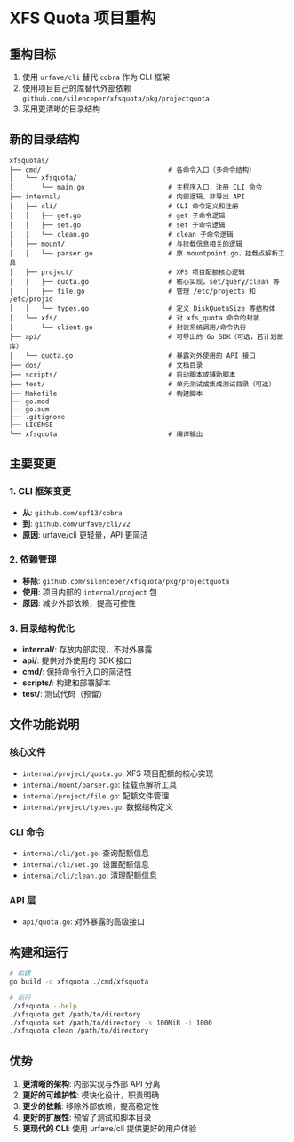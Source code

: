# XFS Quota 项目重构

## 重构目标

1. 使用 `urfave/cli` 替代 `cobra` 作为 CLI 框架
2. 使用项目自己的库替代外部依赖 `github.com/silenceper/xfsquota/pkg/projectquota`
3. 采用更清晰的目录结构

## 新的目录结构

```
xfsquotas/
├── cmd/                                # 各命令入口（多命令结构）
│   └── xfsquota/
│       └── main.go                     # 主程序入口，注册 CLI 命令
├── internal/                           # 内部逻辑，非导出 API
│   ├── cli/                            # CLI 命令定义和注册
│   │   ├── get.go                      # get 子命令逻辑
│   │   ├── set.go                      # set 子命令逻辑
│   │   └── clean.go                    # clean 子命令逻辑
│   ├── mount/                          # 与挂载信息相关的逻辑
│   │   └── parser.go                   # 原 mountpoint.go，挂载点解析工具
│   ├── project/                        # XFS 项目配额核心逻辑
│   │   ├── quota.go                    # 核心实现，set/query/clean 等
│   │   ├── file.go                     # 管理 /etc/projects 和 /etc/projid
│   │   └── types.go                    # 定义 DiskQuotaSize 等结构体
│   └── xfs/                            # 对 xfs_quota 命令的封装
│       └── client.go                   # 封装系统调用/命令执行
├── api/                                # 可导出的 Go SDK（可选，若计划做库）
│   └── quota.go                        # 暴露对外使用的 API 接口
├── dos/                                # 文档目录
├── scripts/                            # 启动脚本或辅助脚本
├── test/                               # 单元测试或集成测试目录（可选）
├── Makefile                            # 构建脚本
├── go.mod
├── go.sum
├── .gitignore
├── LICENSE
└── xfsquota                            # 编译输出
```

## 主要变更

### 1. CLI 框架变更
- **从**: `github.com/spf13/cobra`
- **到**: `github.com/urfave/cli/v2`
- **原因**: urfave/cli 更轻量，API 更简洁

### 2. 依赖管理
- **移除**: `github.com/silenceper/xfsquota/pkg/projectquota`
- **使用**: 项目内部的 `internal/project` 包
- **原因**: 减少外部依赖，提高可控性

### 3. 目录结构优化
- **internal/**: 存放内部实现，不对外暴露
- **api/**: 提供对外使用的 SDK 接口
- **cmd/**: 保持命令行入口的简洁性
- **scripts/**: 构建和部署脚本
- **test/**: 测试代码（预留）

## 文件功能说明

### 核心文件
- `internal/project/quota.go`: XFS 项目配额的核心实现
- `internal/mount/parser.go`: 挂载点解析工具
- `internal/project/file.go`: 配额文件管理
- `internal/project/types.go`: 数据结构定义

### CLI 命令
- `internal/cli/get.go`: 查询配额信息
- `internal/cli/set.go`: 设置配额信息
- `internal/cli/clean.go`: 清理配额信息

### API 层
- `api/quota.go`: 对外暴露的高级接口

## 构建和运行

```bash
# 构建
go build -o xfsquota ./cmd/xfsquota

# 运行
./xfsquota --help
./xfsquota get /path/to/directory
./xfsquota set /path/to/directory -s 100MiB -i 1000
./xfsquota clean /path/to/directory
```

## 优势

1. **更清晰的架构**: 内部实现与外部 API 分离
2. **更好的可维护性**: 模块化设计，职责明确
3. **更少的依赖**: 移除外部依赖，提高稳定性
4. **更好的扩展性**: 预留了测试和脚本目录
5. **更现代的 CLI**: 使用 urfave/cli 提供更好的用户体验
